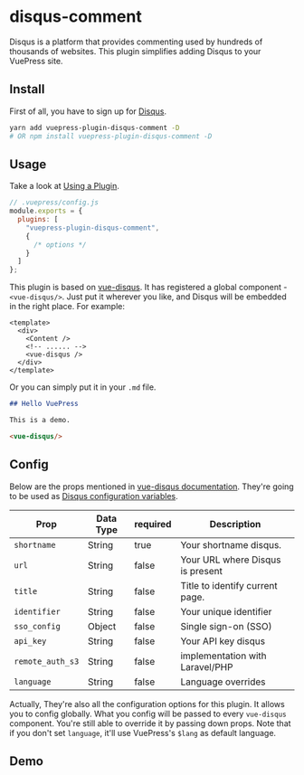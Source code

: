 # disqus-comment

Disqus is a platform that provides commenting used by hundreds of thousands of websites. This plugin simplifies adding Disqus to your VuePress site.

## Install

First of all, you have to sign up for [Disqus](https://disqus.com/profile/signup/).

```bash
yarn add vuepress-plugin-disqus-comment -D
# OR npm install vuepress-plugin-disqus-comment -D
```

## Usage

Take a look at [Using a Plugin](https://vuepress.vuejs.org/plugin/using-a-plugin.html).

```javascript
// .vuepress/config.js
module.exports = {
  plugins: [
    "vuepress-plugin-disqus-comment",
    {
      /* options */
    }
  ]
};
```

This plugin is based on [vue-disqus](https://github.com/ktquez/vue-disqus#vue-disqus). It has registered a global component - `<vue-disqus/>`. Just put it wherever you like, and Disqus will be embedded in the right place. For example:

```vue
<template>
  <div>
    <Content />
    <!-- ...... -->
    <vue-disqus />
  </div>
</template>
```
Or you can simply put it in your `.md` file.
```markdown
## Hello VuePress

This is a demo.

<vue-disqus/>
```

## Config

Below are the props mentioned in [vue-disqus documentation](https://github.com/ktquez/vue-disqus#props). They're going to be used as [Disqus configuration variables](https://help.disqus.com/en/articles/1717084-javascript-configuration-variables). 

Prop            | Data Type  | required  | Description
--------------- | ---------- | --------- | -----------
`shortname`     | String     | true      | Your shortname disqus.
`url`           | String     | false     | Your URL where Disqus is present
`title`         | String     | false     | Title to identify current page.
`identifier`    | String     | false     | Your unique identifier
`sso_config`    | Object     | false     | Single sign-on (SSO)
`api_key`       | String     | false     | Your API key disqus
`remote_auth_s3`| String     | false     | implementation with Laravel/PHP
`language`      | String     | false     | Language overrides

Actually, They're also all the configuration options for this plugin. It allows you to config globally. What you config will be passed to every `vue-disqus` component. You're still able to override it by passing down props. Note that if you don't set `language`, it'll use VuePress's `$lang` as default language.

## Demo

<vue-disqus />

